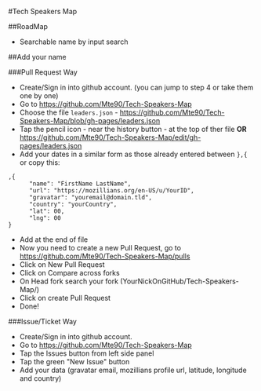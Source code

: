 #Tech Speakers Map

##RoadMap

* Searchable name by input search

##Add your name

###Pull Request Way

* Create/Sign in into github account. (you can jump to step 4 or take them one by one)
* Go to https://github.com/Mte90/Tech-Speakers-Map
* Choose the file `leaders.json` - https://github.com/Mte90/Tech-Speakers-Map/blob/gh-pages/leaders.json 
* Tap the pencil icon - near the history button - at the top of ther file **OR** https://github.com/Mte90/Tech-Speakers-Map/edit/gh-pages/leaders.json 
* Add your dates in a similar form as those already entered between `},{` or copy this:  
```            
,{
      "name": "FirstName LastName", 
      "url": "https://mozillians.org/en-US/u/YourID",
      "gravatar": "youremail@domain.tld",
      "country": "yourCountry",
      "lat": 00,
      "lng": 00
}
```
* Add at the end of file
* Now you need to create a new Pull Request, go to https://github.com/Mte90/Tech-Speakers-Map/pulls
* Click on New Pull Request
* Click on Compare across forks
* On Head fork search your fork (YourNickOnGitHub/Tech-Speakers-Map/)
* Click on create Pull Request
* Done!

###Issue/Ticket Way

* Create/Sign in into github account. 
* Go to https://github.com/Mte90/Tech-Speakers-Map
* Tap the Issues button from left side panel
* Tap the green "New Issue" button
* Add your data (gravatar email, mozillians profile url, latitude, longitude and country)
